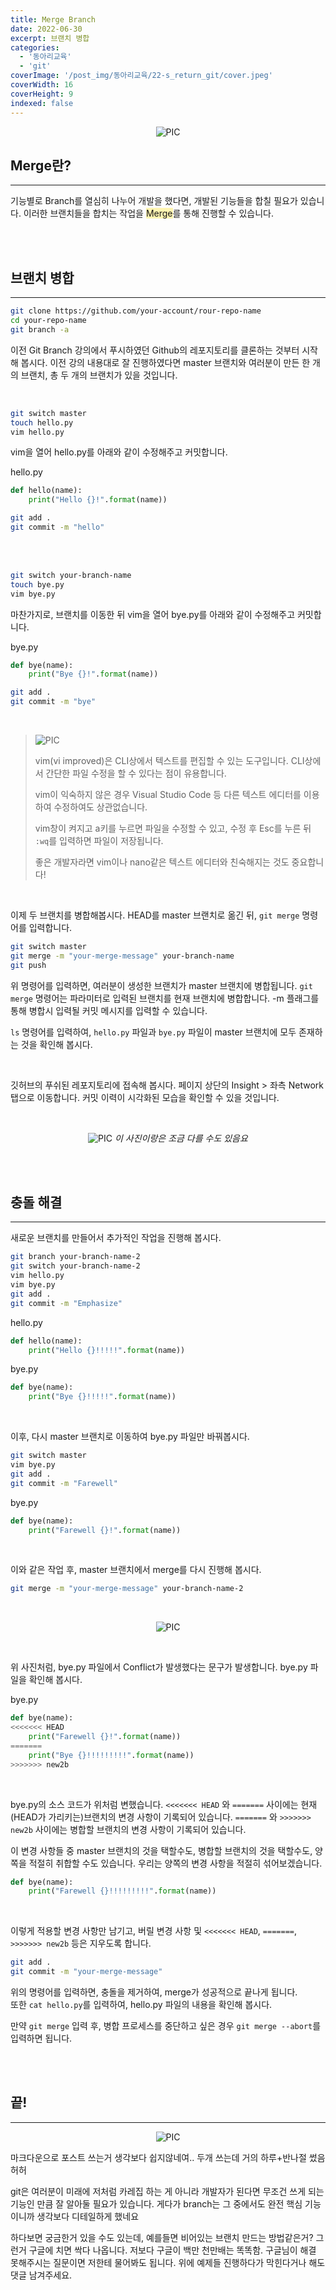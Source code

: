 ```yaml
---
title: Merge Branch
date: 2022-06-30
excerpt: 브랜치 병합
categories:
  - '동아리교육'
  - 'git'
coverImage: '/post_img/동아리교육/22-s_return_git/cover.jpeg'
coverWidth: 16
coverHeight: 9
indexed: false
---
```


<center>

![PIC](https://raw.githubusercontent.com/junhyuk0801/junhyuk0801.github.io/post-pictures/pictures/%EB%8F%99%EC%95%84%EB%A6%AC%EA%B5%90%EC%9C%A1/%EB%A6%AC%ED%84%B4%2022-S%20%EC%8A%A4%ED%84%B0%EB%94%94/GIT2/1.png)

</center>

## Merge란?

---

기능별로 Branch를 열심히 나누어 개발을 했다면, 개발된 기능들을 합칠 필요가 있습니다. 이러한 브랜치들을 합치는 작업을 <span style="background-color: #FFF5B1">Merge</span>를 통해 진행할 수 있습니다.

<br><br>

## 브랜치 병합

---

```bash
git clone https://github.com/your-account/rour-repo-name
cd your-repo-name
git branch -a
```

이전 Git Branch 강의에서 푸시하였던 Github의 레포지토리를 클론하는 것부터 시작해 봅시다. 이전 강의 내용대로 잘 진행하였다면 master 브랜치와 여러분이 만든 한 개의 브랜치, 총 두 개의 브랜치가 있을 것입니다.

<br>

```bash
git switch master
touch hello.py
vim hello.py
```

vim을 열어 hello.py를 아래와 같이 수정해주고 커밋합니다.

hello.py

```python
def hello(name):
    print("Hello {}!".format(name))
```

```bash
git add .
git commit -m "hello"
```

<br><br>

```bash
git switch your-branch-name
touch bye.py
vim bye.py
```

마찬가지로, 브랜치를 이동한 뒤 vim을 열어 bye.py를 아래와 같이 수정해주고 커밋합니다.

bye.py

```python
def bye(name):
    print("Bye {}!".format(name))
```

```bash
git add .
git commit -m "bye"
```

<br>

> ![PIC](https://raw.githubusercontent.com/junhyuk0801/junhyuk0801.github.io/post-pictures/pictures/%EB%8F%99%EC%95%84%EB%A6%AC%EA%B5%90%EC%9C%A1/%EB%A6%AC%ED%84%B4%2022-S%20%EC%8A%A4%ED%84%B0%EB%94%94/GIT2/2.png)
>
> vim(vi improved)은 CLI상에서 텍스트를 편집할 수 있는 도구입니다. CLI상에서 간단한 파일 수정을 할 수 있다는 점이 유용합니다.
>
> vim이 익숙하지 않은 경우 Visual Studio Code 등 다른 텍스트 에디터를 이용하여 수정하여도 상관없습니다.
>
> vim창이 켜지고 a키를 누르면 파일을 수정할 수 있고, 수정 후 Esc를 누른 뒤 `:wq`를 입력하면 파일이 저장됩니다.
>
> 좋은 개발자라면 vim이나 nano같은 텍스트 에디터와 친숙해지는 것도 중요합니다!

<br>

이제 두 브랜치를 병합해봅시다. HEAD를 master 브랜치로 옮긴 뒤, `git merge` 명령어를 입력합니다.

```bash
git switch master
git merge -m "your-merge-message" your-branch-name
git push
```

위 명령어를 입력하면, 여러분이 생성한 브랜치가 master 브랜치에 병합됩니다. `git merge` 명령어는 파라미터로 입력된 브랜치를 현재 브랜치에 병합합니다. -m 플래그를 통해 병합시 입력될 커밋 메시지를 입력할 수 있습니다.

`ls` 명령어를 입력하여, `hello.py` 파일과 `bye.py` 파일이 master 브랜치에 모두 존재하는 것을 확인해 봅시다.

<br>

깃허브의 푸쉬된 레포지토리에 접속해 봅시다. 페이지 상단의 Insight > 좌측 Network 탭으로 이동합니다. 커밋 이력이 시각화된 모습을 확인할 수 있을 것입니다.

<br>

<center>

![PIC](https://raw.githubusercontent.com/junhyuk0801/junhyuk0801.github.io/post-pictures/pictures/%EB%8F%99%EC%95%84%EB%A6%AC%EA%B5%90%EC%9C%A1/%EB%A6%AC%ED%84%B4%2022-S%20%EC%8A%A4%ED%84%B0%EB%94%94/GIT2/3.PNG)
_이 사진이랑은 조금 다를 수도 있음요_

</center>

<br><br>

## 충돌 해결

---

새로운 브랜치를 만들어서 추가적인 작업을 진행해 봅시다.

```bash
git branch your-branch-name-2
git switch your-branch-name-2
vim hello.py
vim bye.py
git add .
git commit -m "Emphasize"
```

hello.py

```python
def hello(name):
    print("Hello {}!!!!!".format(name))
```

bye.py

```python
def bye(name):
    print("Bye {}!!!!!".format(name))
```

<br>

이후, 다시 master 브랜치로 이동하여 bye.py 파일만 바꿔봅시다.

```bash
git switch master
vim bye.py
git add .
git commit -m "Farewell"
```

bye.py

```python
def bye(name):
    print("Farewell {}!".format(name))
```

<br>

이와 같은 작업 후, master 브랜치에서 merge를 다시 진행해 봅시다.

```bash
git merge -m "your-merge-message" your-branch-name-2
```

<br>

<center>

![PIC](https://raw.githubusercontent.com/junhyuk0801/junhyuk0801.github.io/post-pictures/pictures/%EB%8F%99%EC%95%84%EB%A6%AC%EA%B5%90%EC%9C%A1/%EB%A6%AC%ED%84%B4%2022-S%20%EC%8A%A4%ED%84%B0%EB%94%94/GIT2/4.PNG)

</center>

<br>

위 사진처럼, bye.py 파일에서 Conflict가 발생했다는 문구가 발생합니다. bye.py 파일을 확인해 봅시다.

<span>bye.py</span>

```python
def bye(name):
<<<<<<< HEAD
    print("Farewell {}!".format(name))
=======
    print("Bye {}!!!!!!!!!".format(name))
>>>>>>> new2b
```

<br>

bye.py의 소스 코드가 위처럼 변했습니다. `<<<<<<< HEAD` 와 `=======` 사이에는 현재 (HEAD가 가리키는)브랜치의 변경 사항이 기록되어 있습니다. `=======` 와 `>>>>>>> new2b` 사이에는 병합할 브랜치의 변경 사항이 기록되어 있습니다.

이 변경 사항들 중 master 브랜치의 것을 택할수도, 병합할 브랜치의 것을 택할수도, 양쪽을 적절히 취합할 수도 있습니다. 우리는 양쪽의 변경 사항을 적절히 섞어보겠습니다.

```python
def bye(name):
    print("Farewell {}!!!!!!!!!".format(name))
```

<br>

이렇게 적용할 변경 사항만 남기고, 버릴 변경 사항 및 `<<<<<<< HEAD`, `=======`, `>>>>>>> new2b` 등은 지우도록 합니다.

```bash
git add .
git commit -m "your-merge-message"
```

위의 명령어를 입력하면, 충돌을 제거하여, merge가 성공적으로 끝나게 됩니다.  
또한 `cat hello.py`를 입력하여, hello.py 파일의 내용을 확인해 봅시다.

만약 `git merge` 입력 후, 병합 프로세스를 중단하고 싶은 경우 `git merge --abort`를 입력하면 됩니다.

<br><br>

## 끝!

---

<center>

![PIC](https://raw.githubusercontent.com/junhyuk0801/junhyuk0801.github.io/post-pictures/pictures/%EB%8F%99%EC%95%84%EB%A6%AC%EA%B5%90%EC%9C%A1/%EB%A6%AC%ED%84%B4%2022-S%20%EC%8A%A4%ED%84%B0%EB%94%94/GIT2/5.jpg)

</center>

마크다운으로 포스트 쓰는거 생각보다 쉽지않네여.. 두개 쓰는데 거의 하루+반나절 썼음 허허

git은 여러분이 미래에 저처럼 카레집 하는 게 아니라 개발자가 된다면 무조건 쓰게 되는 기능인 만큼 잘 알아둘 필요가 있습니다. 게다가 branch는 그 중에서도 완전 핵심 기능이니까 생각보다 디테일하게 했네요

하다보면 궁금한거 있을 수도 있는데, 예를들면 비어있는 브랜치 만드는 방법같은거? 그런거 구글에 치면 싹다 나옵니다. 저보다 구글이 백만 천만배는 똑똑함. 구글님이 해결 못해주시는 질문이면 저한테 물어봐도 됩니다. 위에 예제들 진행하다가 막힌다거나 해도 댓글 남겨주세요.
